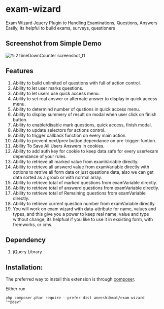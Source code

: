 # exam-wizard
Exam Wizard Jquery Plugin to Handling Examinations, Questions, Answers Easily, its helpful to build exams,  surveys, questioners 

## Screenshot from Simple Demo

![Yii2 timeDownCounter screenshot_t1](http://2nees.com/github/examWizard/examwizard.png)

## Features

1. Ability to build unlimited of questions with full of action control.
2. Ability to let user marks questions.
3. Ability to let users use quick access menu.
4. Ability to set real answer or alternate answer to display in quick access menu.
5. Ability to determind number of qustions in quick access menu.
6. Ability to display summery of result on modal when user click on finish button.
7. Ability to enable/disable mark questions, quick access, finish modal.
8. Ability to update selectors for actions control.
9. Ability to trigger callback function on every main action.
10. Ability to prevent next/prev button dependance on pre-trigger-funtion.
11. Ability To Save All Users Answers in cookies.
12. Ability to add auth key for cookie to keep data safe for every user/exam dependance of your rules.
13. Ability to retrieve all marked value from examVariable directly.
14. Ability to retrieve all answerd value from examVariable directly with options to retrive all form data or just questions data, also we can get data sorted as a groub or with normal array.
15. Ability to retrieve total of marked questions from examVariable directly.
16. Ability to retrieve total of answerd questions from examVariable directly.
17. Ability to retrieve total of Remaining questions from examVariable directly.
18. Ability to retrieve current question number from examVariable directly.
19. You will work on exam wizard with data-attribute for name, values and types, and this give you a power to keep real name, value and type without change, its helpfual if you like to use it in exsisting form, with fremworks, or cms.

## Dependency
1. jQuery Library

## Installation:
The preferred way to install this extension is through [composer](https://getcomposer.org/).

Either run

`php composer.phar require --prefer-dist aneeshikmat/exam-wizard "*@dev"`
